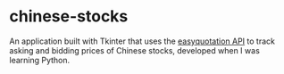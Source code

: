 # chinese-stocks

An application built with Tkinter that uses the [easyquotation API](https://github.com/shidenggui/easyquotation) to track asking and bidding prices of Chinese stocks, developed when I was learning Python.
